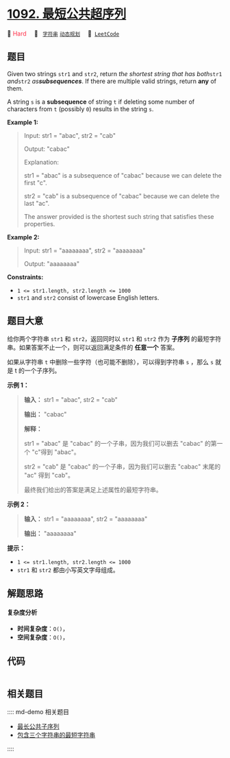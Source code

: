 # [1092. 最短公共超序列](https://leetcode.com/problems/shortest-common-supersequence)

🔴 <font color=#ff334b>Hard</font>&emsp; 🔖&ensp; [`字符串`](/leetcode/outline/tag/string.md) [`动态规划`](/leetcode/outline/tag/dynamic-programming.md)&emsp; 🔗&ensp;[`LeetCode`](https://leetcode.com/problems/shortest-common-supersequence)


## 题目

Given two strings `str1` and `str2`, return _the shortest string that has
both_`str1` _and_`str2` _as**subsequences**_. If there are multiple valid
strings, return **any** of them.

A string `s` is a **subsequence** of string `t` if deleting some number of
characters from `t` (possibly `0`) results in the string `s`.



**Example 1:**

> Input: str1 = "abac", str2 = "cab"
> 
> Output: "cabac"
> 
> Explanation: 
> 
> str1 = "abac" is a subsequence of "cabac" because we can delete the first "c".
> 
> str2 = "cab" is a subsequence of "cabac" because we can delete the last "ac".
> 
> The answer provided is the shortest such string that satisfies these properties.

**Example 2:**

> Input: str1 = "aaaaaaaa", str2 = "aaaaaaaa"
> 
> Output: "aaaaaaaa"

**Constraints:**

  * `1 <= str1.length, str2.length <= 1000`
  * `str1` and `str2` consist of lowercase English letters.


## 题目大意

给你两个字符串 `str1` 和 `str2`，返回同时以 `str1` 和 `str2` 作为 **子序列**
的最短字符串。如果答案不止一个，则可以返回满足条件的 **任意一个** 答案。

如果从字符串 `t` 中删除一些字符（也可能不删除），可以得到字符串 `s` ，那么 `s` 就是 t 的一个子序列。



**示例 1：**

> 
> 
> 
> 
> 
> **输入：** str1 = "abac", str2 = "cab"
> 
> **输出：** "cabac"
> 
> **解释：**
> 
> str1 = "abac" 是 "cabac" 的一个子串，因为我们可以删去 "cabac" 的第一个 "c"得到 "abac"。 
> 
> str2 = "cab" 是 "cabac" 的一个子串，因为我们可以删去 "cabac" 末尾的 "ac" 得到 "cab"。
> 
> 最终我们给出的答案是满足上述属性的最短字符串。
> 
> 

**示例 2：**

> 
> 
> 
> 
> 
> **输入：** str1 = "aaaaaaaa", str2 = "aaaaaaaa"
> 
> **输出：** "aaaaaaaa"
> 
> 



**提示：**

  * `1 <= str1.length, str2.length <= 1000`
  * `str1` 和 `str2` 都由小写英文字母组成。


## 解题思路

#### 复杂度分析

- **时间复杂度**：`O()`，
- **空间复杂度**：`O()`，

## 代码

```javascript

```

## 相关题目

:::: md-demo 相关题目
- [最长公共子序列](https://leetcode.com/problems/longest-common-subsequence)
- [包含三个字符串的最短字符串](https://leetcode.com/problems/shortest-string-that-contains-three-strings)

::::
